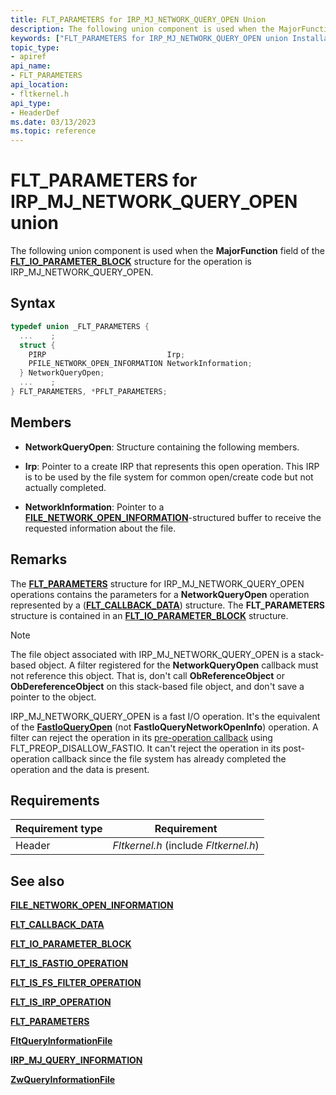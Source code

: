 ```yaml
---
title: FLT_PARAMETERS for IRP_MJ_NETWORK_QUERY_OPEN Union
description: The following union component is used when the MajorFunction field of the FLT_IO_PARAMETER_BLOCK structure for the operation is IRP_MJ_NETWORK_QUERY_OPEN.
keywords: ["FLT_PARAMETERS for IRP_MJ_NETWORK_QUERY_OPEN union Installable File System Drivers", "FLT_PARAMETERS union Installable File System Drivers", "PFLT_PARAMETERS union pointer Installable File System Drivers"]
topic_type:
- apiref
api_name:
- FLT_PARAMETERS
api_location:
- fltkernel.h
api_type:
- HeaderDef
ms.date: 03/13/2023
ms.topic: reference
---
```


# FLT_PARAMETERS for IRP_MJ_NETWORK_QUERY_OPEN union

The following union component is used when the **MajorFunction** field of the [**FLT_IO_PARAMETER_BLOCK**](/windows-hardware/drivers/ddi/fltkernel/ns-fltkernel-_flt_io_parameter_block) structure for the operation is IRP_MJ_NETWORK_QUERY_OPEN.

## Syntax

``` C
typedef union _FLT_PARAMETERS {
  ...    ;
  struct {
    PIRP                           Irp;
    PFILE_NETWORK_OPEN_INFORMATION NetworkInformation;
  } NetworkQueryOpen;
  ...    ;
} FLT_PARAMETERS, *PFLT_PARAMETERS;
```

## Members

- **NetworkQueryOpen**: Structure containing the following members.

- **Irp**: Pointer to a create IRP that represents this open operation. This IRP is to be used by the file system for common open/create code but not actually completed.

- **NetworkInformation**: Pointer to a [**FILE_NETWORK_OPEN_INFORMATION**](/windows-hardware/drivers/ddi/wdm/ns-wdm-_file_network_open_information)-structured buffer to receive the requested information about the file.

## Remarks

The [**FLT_PARAMETERS**](/windows-hardware/drivers/ddi/fltkernel/ns-fltkernel-_flt_parameters) structure for IRP_MJ_NETWORK_QUERY_OPEN operations contains the parameters for a **NetworkQueryOpen** operation represented by a ([**FLT_CALLBACK_DATA**](/windows-hardware/drivers/ddi/fltkernel/ns-fltkernel-_flt_callback_data)) structure. The **FLT_PARAMETERS** structure is contained in an [**FLT_IO_PARAMETER_BLOCK**](/windows-hardware/drivers/ddi/fltkernel/ns-fltkernel-_flt_io_parameter_block) structure.

> [!NOTE]
> The file object associated with IRP_MJ_NETWORK_QUERY_OPEN is a stack-based object.
A filter registered for the **NetworkQueryOpen** callback must not reference this object. That is, don't call **ObReferenceObject** or **ObDereferenceObject** on this stack-based file object, and don't save a pointer to the object.

IRP_MJ_NETWORK_QUERY_OPEN is a fast I/O operation. It's the equivalent of the [**FastIoQueryOpen**](/windows-hardware/drivers/ddi/wdm/ns-wdm-_fast_io_dispatch) (not **FastIoQueryNetworkOpenInfo**) operation. A filter can reject the operation in its [pre-operation callback](/windows-hardware/drivers/ddi/fltkernel/nc-fltkernel-pflt_pre_operation_callback) using FLT_PREOP_DISALLOW_FASTIO. It can't reject the operation in its post-operation callback since the file system has already completed the operation and the data is present.

## Requirements

| Requirement type | Requirement |
| ---------------- | ----------- |
| Header | *Fltkernel.h* (include *Fltkernel.h*) |

## See also

[**FILE_NETWORK_OPEN_INFORMATION**](/windows-hardware/drivers/ddi/wdm/ns-wdm-_file_network_open_information)

[**FLT_CALLBACK_DATA**](/windows-hardware/drivers/ddi/fltkernel/ns-fltkernel-_flt_callback_data)

[**FLT_IO_PARAMETER_BLOCK**](/windows-hardware/drivers/ddi/fltkernel/ns-fltkernel-_flt_io_parameter_block)

[**FLT_IS_FASTIO_OPERATION**](/windows-hardware/drivers/ddi/index)

[**FLT_IS_FS_FILTER_OPERATION**](/previous-versions/ff544648(v=vs.85))

[**FLT_IS_IRP_OPERATION**](/previous-versions/ff544654(v=vs.85))

[**FLT_PARAMETERS**](/windows-hardware/drivers/ddi/fltkernel/ns-fltkernel-_flt_parameters)

[**FltQueryInformationFile**](/windows-hardware/drivers/ddi/fltkernel/nf-fltkernel-fltqueryinformationfile)

[**IRP_MJ_QUERY_INFORMATION**](irp-mj-query-information.md)

[**ZwQueryInformationFile**](/windows-hardware/drivers/ddi/ntifs/nf-ntifs-ntqueryinformationfile)

